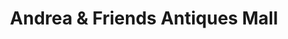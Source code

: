 ---
title: "Andrea & Friends Antiques Mall"
url: /saint-petersburg/andrea-und-friends-antiques-mall/
shop: Antiquitäten
---